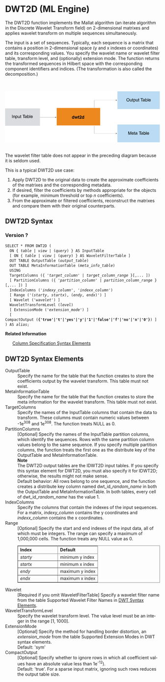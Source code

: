 <div class="nested0" aria-labelledby="ariaid-title1" topicindex="1" topicid="mld1506629675211" id="mld1506629675211"><h1 class="title topictitle1" id="ariaid-title1">DWT2D (ML Engine)</h1><div class="body conbody">
<p class="p">The DWT2D function implements the Mallat algorithm (an iterate algorithm in the Discrete Wavelet Transform field) on 2-dimensional matrixes and applies wavelet transform on multiple sequences simultaneously.</p>
<p class="p">The input is a set of sequences. Typically, each sequence is a matrix that contains a position in 2-dimensional space (y and x indexes or coordinates) and its corresponding values. You specify the wavelet name or wavelet filter table, transform level, and (optionally) extension mode. The function returns the transformed sequences in Hilbert space with the corresponding component identifiers and indices. (The transformation is also called the decomposition.)</p><div class="fig fignone" id="mld1506629675211__fig_tl4_bz1_mw"><div class="caption"></div><br clear="none"></br><img class="image" id="mld1506629675211__image_rkw_bz1_mw" src="zod1466005150185.svg" alt="How Machine Learning Engine function DWT2D works"></img><br clear="none"></br></div>
<p class="p">The wavelet filter table does not appear in the preceding diagram because it is seldom used.</p>
<p class="p">This is a typical DWT2D use case:</p>
<ol class="ol" id="mld1506629675211__ol_i4x_11f_p1b">
<li class="li">Apply DWT2D to the original data to create the approximate coefficients of the matrixes and the corresponding metadata.</li>
<li class="li">If desired, filter the coefficients by methods appropriate for the objects (for example, minimum threshold or top <var class="keyword varname">n</var> coefficients).</li>
<li class="li">From the approximate or filtered coefficients, reconstruct the matrixes and compare them with their original counterparts.</li></ol></div><div class="topic reference nested1" aria-labelledby="ariaid-title2" topicindex="2" topicid="dcn1506630779396" xml:lang="en-us" lang="en-us" id="dcn1506630779396">
<h2 class="title topictitle2" id="ariaid-title2">DWT2D Syntax</h2><div class="body refbody"><div class="section" id="dcn1506630779396__section_N10088_N10022_N10001">
<h3 class="title sectiontitle">Version ?</h3><pre class="pre codeblock" xml:space="preserve"><code>SELECT * FROM DWT2D (
  <span>ON { <var class="keyword varname">table</var> | <var class="keyword varname">view</var> | (<var class="keyword varname">query</var>) }</span> AS InputTable
  [ <span>ON { <var class="keyword varname">table</var> | <var class="keyword varname">view</var> | (<var class="keyword varname">query</var>) }</span> AS WaveletFilterTable ]
  OUT TABLE OutputTable (<var class="keyword varname">output_table</var>)
  OUT TABLE MetaInformationTable (<var class="keyword varname">meta_info_table</var>)
  USING
  TargetColumns ({ '<var class="keyword varname">target_column</var>' | <var class="keyword varname">target_column_range</var> }[,... ])
  [ PartitionColumns ({ '<var class="keyword varname">partition_column</var>' | <var class="keyword varname">partition_column_range</var> }[,... ]) ]
  IndexColumns ('<var class="keyword varname">indexy_column</var>', '<var class="keyword varname">indexx_column</var>')
  [ Range ('(<var class="keyword varname">starty</var>, <var class="keyword varname">startx</var>), (<var class="keyword varname">endy</var>, <var class="keyword varname">endx</var>)') ]
  [ Wavelet ('<var class="keyword varname">wavelet</var>') ]
  WaveletTransformLevel (<var class="keyword varname">level</var>)
  [ ExtensionMode ('<var class="keyword varname">extension_mode</var>') ]
  [ CompactOutput (<span><b>{'true'|'t'|'yes'|'y'|'1'|'false'|'f'|'no'|'n'|'0'}</b></span>) ]
) AS <var class="keyword varname">alias</var>;</code></pre></div></div><div class="related-links"><div class="linklistheader"><p></p><b>Related Information</b></div>
<ul class="linklist linklist relinfo"><div class="linklistmember"><a href="ndv1557782188375.md">Column Specification Syntax Elements</a></div></ul></div></div><div class="topic reference nested1" aria-labelledby="ariaid-title3" topicindex="3" topicid="jvt1506630894806" xml:lang="en-us" lang="en-us" id="jvt1506630894806">
<h2 class="title topictitle2" id="ariaid-title3">DWT2D Syntax Elements</h2><div class="body refbody"><div class="section" id="jvt1506630894806__section_N10011_N1000E_N10001"><dl class="dl parml"><dt class="dt pt dlterm">OutputTable</dt><dd class="dd pd">Specify the name for the table that the function creates to store the coefficients output by the wavelet transform. This table must not exist.</dd><dt class="dt pt dlterm">MetaInformationTable</dt><dd class="dd pd">Specify the name for the table that the function creates to store the meta information for the wavelet transform. This table must not exist.</dd><dt class="dt pt dlterm">TargetColumns</dt><dd class="dd pd">Specify the names of the InputTable columns that contain the data to transform. These columns must contain numeric values between -1e<span><sup>308</sup></span> and 1e<span><sup>308</sup></span>. The function treats NULL as 0.</dd><dt class="dt pt dlterm">PartitionColumns</dt><dd class="dd pd">[Optional] Specify the names of the InputTable partition columns, which identify the sequences. Rows with the same partition column values belong to the same sequence. If you specify multiple partition columns, the function treats the first one as the distribute key of the OutputTable and MetaInformationTable.<div class="note note" id="jvt1506630894806__note_N10051_N1004D_N10046_N10018_N10014_N10010_N10001"><span><b>Note</b></span><div class="notebody">The DWT2D output tables are the IDWT2D input tables. If you specify this syntax element for DWT2D, you must also specify it for IDWT2D; otherwise, the results might not make sense.</div></div></dd><dd class="dd pd ddexpand">Default behavior: All rows belong to one sequence, and the function creates a distribute key column named dwt_id_<var class="keyword varname">random_name</var> in both the OutputTable and MetaInformationTable. In both tables, every cell of dwt_id_<var class="keyword varname">random_name</var> has the value 1.</dd><dt class="dt pt dlterm">IndexColumns</dt><dd class="dd pd">Specify the columns that contain the indexes of the input sequences. For a matrix, <var class="keyword varname">indexy_column</var> contains the y coordinates and <var class="keyword varname">indexx_column</var> contains the x coordinates.</dd><dt class="dt pt dlterm">Range</dt><dd class="dd pd">[Optional] Specify the start and end indexes of the input data, all of which must be integers. The range can specify a maximum of 1,000,000 cells. The function treats any NULL value as 0.
<div class="tablenoborder"><table cellpadding="4" cellspacing="0" summary="" id="jvt1506630894806__table_cb5_4zf_bcb" class="table" frame="border" border="1" rules="all"><div class="caption"></div><colgroup span="1"><col style="width:50%" span="1"></col><col style="width:50%" span="1"></col></colgroup><thead class="thead" style="text-align:left;"><tr class="row"><th class="entry cellrowborder" style="vertical-align:top;" id="d73216e248" rowspan="1" colspan="1">Index</th><th class="entry cellrowborder" style="vertical-align:top;" id="d73216e250" rowspan="1" colspan="1">Default</th></tr></thead><tbody class="tbody"><tr class="row"><td class="entry cellrowborder" style="vertical-align:top;" headers="d73216e248" rowspan="1" colspan="1"><var class="keyword varname">starty</var></td><td class="entry cellrowborder" style="vertical-align:top;" headers="d73216e250" rowspan="1" colspan="1">minimum y index</td></tr><tr class="row"><td class="entry cellrowborder" style="vertical-align:top;" headers="d73216e248" rowspan="1" colspan="1"><var class="keyword varname">startx</var></td><td class="entry cellrowborder" style="vertical-align:top;" headers="d73216e250" rowspan="1" colspan="1">minimum x index</td></tr><tr class="row"><td class="entry cellrowborder" style="vertical-align:top;" headers="d73216e248" rowspan="1" colspan="1"><var class="keyword varname">endy</var></td><td class="entry cellrowborder" style="vertical-align:top;" headers="d73216e250" rowspan="1" colspan="1">maximum y index</td></tr><tr class="row"><td class="entry cellrowborder" style="vertical-align:top;" headers="d73216e248" rowspan="1" colspan="1"><var class="keyword varname">endx</var></td><td class="entry cellrowborder" style="vertical-align:top;" headers="d73216e250" rowspan="1" colspan="1">maximum x index</td></tr></tbody></table></div></dd><dt class="dt pt dlterm">Wavelet</dt><dd class="dd pd">[Required if you omit WaveletFilterTable] Specify a wavelet filter name from the table <span>Supported Wavelet Filter Names</span> in <a href="asx1558468105037.md#pic1506628946514">DWT Syntax Elements</a>.</dd><dt class="dt pt dlterm">WaveletTransformLevel</dt><dd class="dd pd">Specify the wavelet transform level. The value level must be an integer in the range [1, 1000].</dd><dt class="dt pt dlterm">ExtensionMode</dt><dd class="dd pd">[Optional] Specify the method for handling border distortion, an <var class="keyword varname">extension_mode</var> from the table <span>Supported Extension Modes</span> in DWT syntax elements.</dd><dd class="dd pd ddexpand">Default: 'sym'</dd><dt class="dt pt dlterm">CompactOutput</dt><dd class="dd pd">[Optional] Specify whether to ignore rows in which all coefficient values have an absolute value less than 1e<span><sup>-12</sup></span>).</dd><dd class="dd pd ddexpand">Default: 'true'. For a sparse input matrix, ignoring such rows reduces the output table size.</dd></dl></div></div></div></div>
